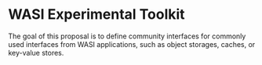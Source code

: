 # WASI Experimental Toolkit

The goal of this proposal is to define community interfaces for commonly used
interfaces from WASI applications, such as object storages, caches, or key-value
stores.
